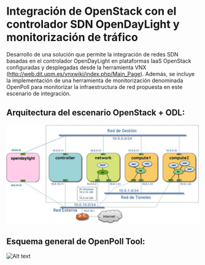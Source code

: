 # Integración de OpenStack con el controlador SDN OpenDayLight y monitorización de tráfico

Desarrollo de una solución que permite la integración de redes SDN basadas en el controlador OpenDayLight en plataformas IaaS OpenStack configuradas y desplegadas desde la herramienta VNX (http://web.dit.upm.es/vnxwiki/index.php/Main_Page). Además, se incluye la implementación de una herramienta de monitorización denominada OpenPoll para monitorizar la infraestructura de red propuesta en este escenario de integración.

## Arquitectura del escenario OpenStack + ODL:
![Alt text](https://github.com/daniel-gonzalez-sanchez/openstack-opendaylight-monitoring/blob/master/images/OS%2BODL.jpg)

## Esquema general de OpenPoll Tool:
![Alt text]()
